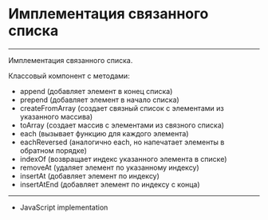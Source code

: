 # **Имплементация связанного списка**
***
Имплементация связанного списка.

Классовый компонент с методами: 
* append (добавляет элемент в конец списка)
* prepend (добавляет элемент в начало списка)
* createFromArray (создает связный список с элементами из указанного массива)
* toArray (создает массив с элементами из связного списка)
* each (вызывает функцию для каждого элемента)
* eachReversed (аналогично each, но напечатает элементы в обратном порядке)
* indexOf (возвращает индекс указанного элемента в списке)
* removeAt (удаляет элемент по указанному индексу)
* insertAt (добавляет элемент по индексу)
* insertAtEnd (добавляет элемент по индексу с конца)

***
* JavaScript implementation